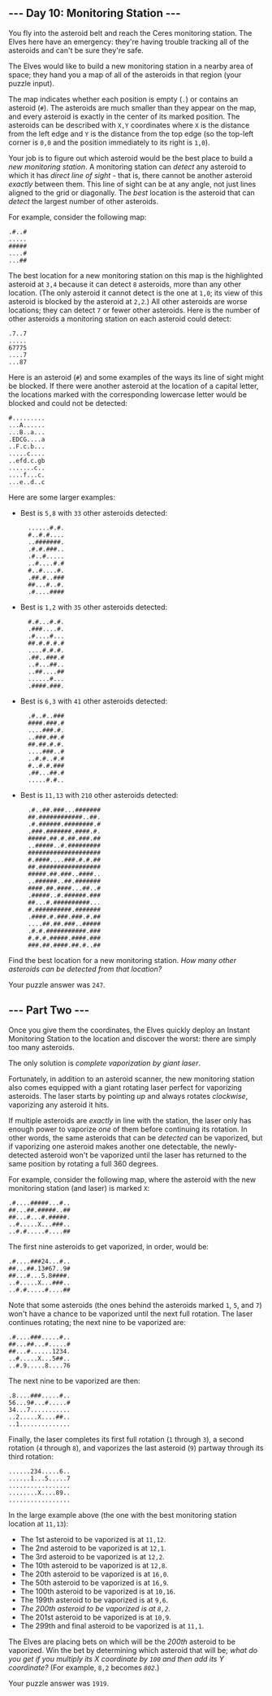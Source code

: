 \-\-\- Day 10: Monitoring Station ---
-------------------------------------

You fly into the asteroid belt and reach the Ceres monitoring station. The Elves here have an emergency: they're having trouble tracking all of the asteroids and can't be sure they're safe.

The Elves would like to build a new monitoring station in a nearby area of space; they hand you a map of all of the asteroids in that region (your puzzle input).

The map indicates whether each position is empty (`.`) or contains an asteroid (`#`). The asteroids are much smaller than they appear on the map, and every asteroid is exactly in the center of its marked position. The asteroids can be described with `X,Y` coordinates where `X` is the distance from the left edge and `Y` is the distance from the top edge (so the top-left corner is `0,0` and the position immediately to its right is `1,0`).

Your job is to figure out which asteroid would be the best place to build a _new monitoring station_. A monitoring station can _detect_ any asteroid to which it has _direct line of sight_ \- that is, there cannot be another asteroid _exactly_ between them. This line of sight can be at any angle, not just lines aligned to the grid or diagonally. The _best_ location is the asteroid that can _detect_ the largest number of other asteroids.

For example, consider the following map:

    .#..#
    .....
    #####
    ....#
    ...##


The best location for a new monitoring station on this map is the highlighted asteroid at `3,4` because it can detect `8` asteroids, more than any other location. (The only asteroid it cannot detect is the one at `1,0`; its view of this asteroid is blocked by the asteroid at `2,2`.) All other asteroids are worse locations; they can detect `7` or fewer other asteroids. Here is the number of other asteroids a monitoring station on each asteroid could detect:

    .7..7
    .....
    67775
    ....7
    ...87


Here is an asteroid (`#`) and some examples of the ways its line of sight might be blocked. If there were another asteroid at the location of a capital letter, the locations marked with the corresponding lowercase letter would be blocked and could not be detected:

    #.........
    ...A......
    ...B..a...
    .EDCG....a
    ..F.c.b...
    .....c....
    ..efd.c.gb
    .......c..
    ....f...c.
    ...e..d..c


Here are some larger examples:

* Best is `5,8` with `33` other asteroids detected:

        ......#.#.
        #..#.#....
        ..#######.
        .#.#.###..
        .#..#.....
        ..#....#.#
        #..#....#.
        .##.#..###
        ##...#..#.
        .#....####


* Best is `1,2` with `35` other asteroids detected:

        #.#...#.#.
        .###....#.
        .#....#...
        ##.#.#.#.#
        ....#.#.#.
        .##..###.#
        ..#...##..
        ..##....##
        ......#...
        .####.###.


* Best is `6,3` with `41` other asteroids detected:

        .#..#..###
        ####.###.#
        ....###.#.
        ..###.##.#
        ##.##.#.#.
        ....###..#
        ..#.#..#.#
        #..#.#.###
        .##...##.#
        .....#.#..


* Best is `11,13` with `210` other asteroids detected:

        .#..##.###...#######
        ##.############..##.
        .#.######.########.#
        .###.#######.####.#.
        #####.##.#.##.###.##
        ..#####..#.#########
        ####################
        #.####....###.#.#.##
        ##.#################
        #####.##.###..####..
        ..######..##.#######
        ####.##.####...##..#
        .#####..#.######.###
        ##...#.##########...
        #.##########.#######
        .####.#.###.###.#.##
        ....##.##.###..#####
        .#.#.###########.###
        #.#.#.#####.####.###
        ###.##.####.##.#..##



Find the best location for a new monitoring station. _How many other asteroids can be detected from that location?_

Your puzzle answer was `247`.

\-\-\- Part Two ---
-------------------

Once you give them the coordinates, the Elves quickly deploy an Instant Monitoring Station to the location and discover the worst: there are simply too many asteroids.

The only solution is _complete vaporization by giant laser_.

Fortunately, in addition to an asteroid scanner, the new monitoring station also comes equipped with a giant rotating laser perfect for vaporizing asteroids. The laser starts by pointing _up_ and always rotates _clockwise_, vaporizing any asteroid it hits.

If multiple asteroids are _exactly_ in line with the station, the laser only has enough power to vaporize _one_ of them before continuing its rotation. In other words, the same asteroids that can be _detected_ can be vaporized, but if vaporizing one asteroid makes another one detectable, the newly-detected asteroid won't be vaporized until the laser has returned to the same position by rotating a full 360 degrees.

For example, consider the following map, where the asteroid with the new monitoring station (and laser) is marked `X`:

    .#....#####...#..
    ##...##.#####..##
    ##...#...#.#####.
    ..#.....X...###..
    ..#.#.....#....##


The first nine asteroids to get vaporized, in order, would be:

    .#....###24...#..
    ##...##.13#67..9#
    ##...#...5.8####.
    ..#.....X...###..
    ..#.#.....#....##


Note that some asteroids (the ones behind the asteroids marked `1`, `5`, and `7`) won't have a chance to be vaporized until the next full rotation. The laser continues rotating; the next nine to be vaporized are:

    .#....###.....#..
    ##...##...#.....#
    ##...#......1234.
    ..#.....X...5##..
    ..#.9.....8....76


The next nine to be vaporized are then:

    .8....###.....#..
    56...9#...#.....#
    34...7...........
    ..2.....X....##..
    ..1..............


Finally, the laser completes its first full rotation (`1` through `3`), a second rotation (`4` through `8`), and vaporizes the last asteroid (`9`) partway through its third rotation:

    ......234.....6..
    ......1...5.....7
    .................
    ........X....89..
    .................


In the large example above (the one with the best monitoring station location at `11,13`):

* The 1st asteroid to be vaporized is at `11,12`.
* The 2nd asteroid to be vaporized is at `12,1`.
* The 3rd asteroid to be vaporized is at `12,2`.
* The 10th asteroid to be vaporized is at `12,8`.
* The 20th asteroid to be vaporized is at `16,0`.
* The 50th asteroid to be vaporized is at `16,9`.
* The 100th asteroid to be vaporized is at `10,16`.
* The 199th asteroid to be vaporized is at `9,6`.
* _The 200th asteroid to be vaporized is at `8,2`._
* The 201st asteroid to be vaporized is at `10,9`.
* The 299th and final asteroid to be vaporized is at `11,1`.

The Elves are placing bets on which will be the _200th_ asteroid to be vaporized. Win the bet by determining which asteroid that will be; _what do you get if you multiply its X coordinate by `100` and then add its Y coordinate?_ (For example, `8,2` becomes _`802`_.)

Your puzzle answer was `1919`.